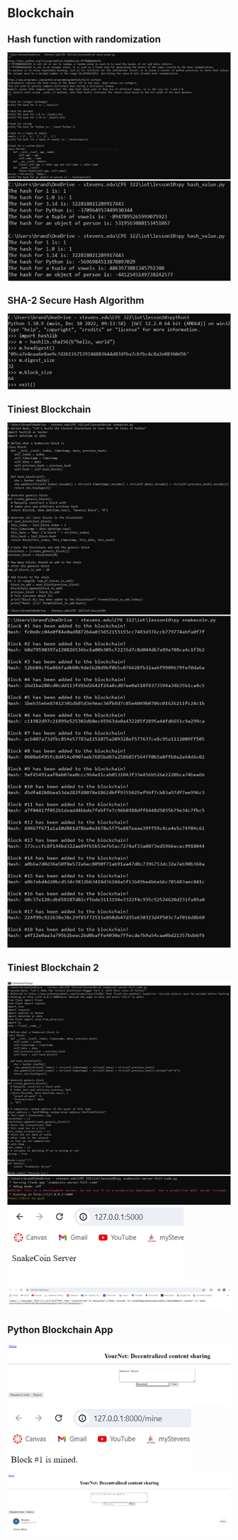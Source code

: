 # Blockchain
## Hash function with randomization
![](https://github.com/BFox03/CPE322/blob/main/Lab10/Capture.PNG)
![](https://github.com/BFox03/CPE322/blob/main/Lab10/Capture1.PNG)
## SHA-2 Secure Hash Algorithm
![](https://github.com/BFox03/CPE322/blob/main/Lab10/Capture2.PNG)
## Tiniest Blockchain
![](https://github.com/BFox03/CPE322/blob/main/Lab10/Capture3.PNG)
![](https://github.com/BFox03/CPE322/blob/main/Lab10/Capture4.PNG)
## Tiniest Blockchain 2
![](https://github.com/BFox03/CPE322/blob/main/Lab10/Capture5.PNG)
![](https://github.com/BFox03/CPE322/blob/main/Lab10/Capture6.PNG)
![](https://github.com/BFox03/CPE322/blob/main/Lab10/Capture7.PNG)
![](https://github.com/BFox03/CPE322/blob/main/Lab10/Capture8.PNG)
## Python Blockchain App
![](https://github.com/BFox03/CPE322/blob/main/Lab10/Capture9.PNG)
![](https://github.com/BFox03/CPE322/blob/main/Lab10/Capture10.PNG)
![](https://github.com/BFox03/CPE322/blob/main/Lab10/Capture11.PNG)
